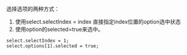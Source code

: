 选择选项的两种方式：

1. 使用select.selectIndex = index 直接指定index位置的option选中状态
2. 使用option的selected=true来选中。

```
select.selectIndex = 1;
select.options[1].selected = true;
```





